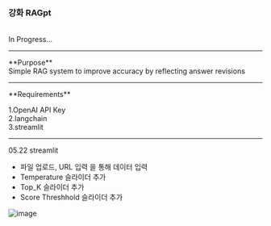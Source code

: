 ### 강화 RAGpt 
<br>
In Progress...<br>
<hr>
**Purpose**<br>
Simple RAG system to improve accuracy by reflecting answer revisions<br>
<hr>  
**Requirements**<br>

1.OpenAI API Key<br>
2.langchain<br> 
3.streamlit<br>

---
05.22 streamlit
- 파일 업로드, URL 입력 을 통해 데이터 입력
- Temperature 슬라이더 추가
- Top_K 슬라이더 추가
- Score Threshhold 슬라이더 추가

![image](https://github.com/ailiens/ragpt/assets/141120294/f6a9b807-c432-4a8d-9c82-d5e48035b5af)


